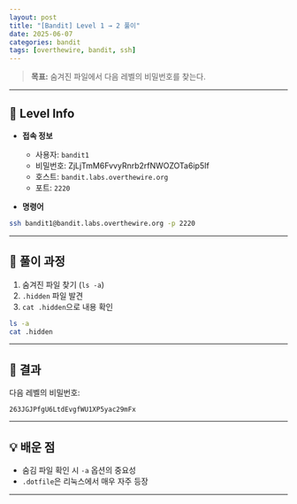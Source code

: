 ```yaml
---
layout: post
title: "[Bandit] Level 1 → 2 풀이"
date: 2025-06-07
categories: bandit
tags: [overthewire, bandit, ssh]
---
```


> **목표:** 숨겨진 파일에서 다음 레벨의 비밀번호를 찾는다.

---

## 🔐 Level Info

- **접속 정보**
  - 사용자: `bandit1`
  - 비밀번호: ZjLjTmM6FvvyRnrb2rfNWOZOTa6ip5If
  - 호스트: `bandit.labs.overthewire.org`
  - 포트: `2220`

- **명령어**
```bash
ssh bandit1@bandit.labs.overthewire.org -p 2220
```

---

## 🧪 풀이 과정

1. 숨겨진 파일 찾기 (`ls -a`)
2. `.hidden` 파일 발견
3. `cat .hidden`으로 내용 확인

```bash
ls -a
cat .hidden
```

---

## 🎯 결과

다음 레벨의 비밀번호:
```
263JGJPfgU6LtdEvgfWU1XP5yac29mFx
```

---

## 💡 배운 점

- 숨김 파일 확인 시 `-a` 옵션의 중요성
- `.dotfile`은 리눅스에서 매우 자주 등장

---
